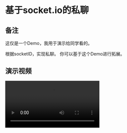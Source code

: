 # 基于socket.io的私聊

## 备注

这仅是一个Demo，我用于演示给同学看的。

根据socketID，实现私聊。 你可以基于这个Demo进行拓展。

## 演示视频


<video src="./%E6%BC%94%E7%A4%BA%E8%A7%86%E9%A2%91.mp4"> </video>

